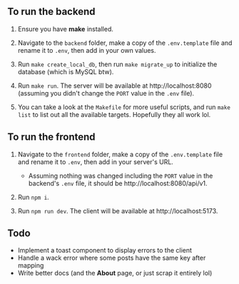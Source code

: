 ## To run the backend

1. Ensure you have **make** installed.

2. Navigate to the `backend` folder, make a copy of the `.env.template` file and rename it to `.env`, then add in your own values.

3. Run `make create_local_db`, then run `make migrate_up` to initialize the database (which is MySQL btw).

4. Run `make run`. The server will be available at http://localhost:8080 (assuming you didn't change the `PORT` value in the `.env` file).

5. You can take a look at the `Makefile` for more useful scripts, and run `make list` to list out all the available targets. Hopefully they all work lol.

## To run the frontend

1. Navigate to the `frontend` folder, make a copy of the `.env.template` file and rename it to `.env`, then add in your server's URL.

    - Assuming nothing was changed including the `PORT` value in the backend's `.env` file, it should be http://localhost:8080/api/v1.

2. Run `npm i`.

3. Run `npm run dev`. The client will be available at http://localhost:5173.

## Todo

-   Implement a toast component to display errors to the client
-   Handle a wack error where some posts have the same key after mapping
-   Write better docs (and the **About** page, or just scrap it entirely lol)
